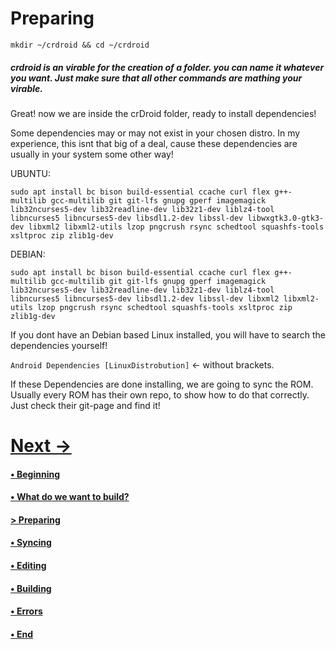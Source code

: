 # Preparing

```
mkdir ~/crdroid && cd ~/crdroid
```
##### crdroid is an virable for the creation of a folder. you can name it whatever you want. Just make sure that all other commands are mathing your virable.

Great! now we are inside the crDroid folder, ready to install dependencies!

Some dependencies may or may not exist in your chosen distro. In my experience, this isnt that big of a deal, cause these dependencies are usually in your system some other way!

UBUNTU:

````
sudo apt install bc bison build-essential ccache curl flex g++-multilib gcc-multilib git git-lfs gnupg gperf imagemagick lib32ncurses5-dev lib32readline-dev lib32z1-dev liblz4-tool libncurses5 libncurses5-dev libsdl1.2-dev libssl-dev libwxgtk3.0-gtk3-dev libxml2 libxml2-utils lzop pngcrush rsync schedtool squashfs-tools xsltproc zip zlib1g-dev
````
DEBIAN:
````
sudo apt install bc bison build-essential ccache curl flex g++-multilib gcc-multilib git git-lfs gnupg gperf imagemagick lib32ncurses5-dev lib32readline-dev lib32z1-dev liblz4-tool libncurses5 libncurses5-dev libsdl1.2-dev libssl-dev libxml2 libxml2-utils lzop pngcrush rsync schedtool squashfs-tools xsltproc zip zlib1g-dev
````


If you dont have an Debian based Linux installed, you will have to search the dependencies yourself! 

````Android Dependencies [LinuxDistrobution]```` <- without brackets.

If these Dependencies are done installing, we are going to sync the ROM. Usually every ROM has their own repo, to show how to do that correctly. Just check their git-page and find it!

# [Next ->](https://github.com/JeyKul/AOSP-Building-Guide/blob/main/syncing.md)

#### [• Beginning](https://github.com/JeyKul/AOSP-Building-Guide/blob/main/Readme.md)
#### [• What do we want to build?](https://github.com/JeyKul/AOSP-Building-Guide/blob/main/what.md)
#### [> Preparing](https://github.com/JeyKul/AOSP-Building-Guide/blob/main/preparing.md)
#### [• Syncing](https://github.com/JeyKul/AOSP-Building-Guide/blob/main/syncing.md)
#### [• Editing](https://github.com/JeyKul/AOSP-Building-Guide/blob/main/editing.md)
#### [• Building](https://github.com/JeyKul/AOSP-Building-Guide/blob/main/building.md)
#### [• Errors](https://github.com/JeyKul/AOSP-Building-Guide/blob/main/errors.md)
#### [• End](https://github.com/JeyKul/AOSP-Building-Guide/blob/main/end.md)
